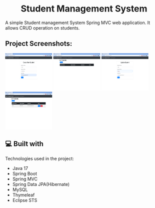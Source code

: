 <h1 align="center" id="title">Student Management System</h1>

<p id="description">A simple Student management System Spring MVC web application. It allows CRUD operation on students.</p>

<h2>Project Screenshots:</h2>

<img src="https://github.com/HarishRJ/Student-Management-System-CRUD-App/blob/master/src/create.png" alt="project-screenshot" width="150" height="120/">

<img src="https://github.com/HarishRJ/Student-Management-System-CRUD-App/blob/master/src/List.png" alt="project-screenshot" width="150" height="120/">

<img src="https://github.com/HarishRJ/Student-Management-System-CRUD-App/blob/master/src/update.png" alt="project-screenshot" width="150" height="120/">

<img src="https://github.com/HarishRJ/Student-Management-System-CRUD-App/blob/master/src/add.png" alt="project-screenshot" width="150" height="120/">

  
  
<h2>💻 Built with</h2>

Technologies used in the project:

*   Java 17
*   Spring Boot
*   Spring MVC
*   Spring Data JPA(Hibernate)
*   MySQL
*   Thymeleaf
*   Eclipse STS
